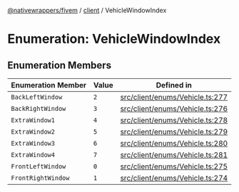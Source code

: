 [@nativewrappers/fivem](../../README.md) / [client](../README.md) / VehicleWindowIndex

# Enumeration: VehicleWindowIndex

## Enumeration Members

| Enumeration Member | Value | Defined in |
| ------ | ------ | ------ |
| `BackLeftWindow` | `2` | [src/client/enums/Vehicle.ts:277](https://github.com/nativewrappers/fivem/blob/76a4f0a0bbabe839eed05afc2b892d754096c3d3/src/client/enums/Vehicle.ts#L277) |
| `BackRightWindow` | `3` | [src/client/enums/Vehicle.ts:276](https://github.com/nativewrappers/fivem/blob/76a4f0a0bbabe839eed05afc2b892d754096c3d3/src/client/enums/Vehicle.ts#L276) |
| `ExtraWindow1` | `4` | [src/client/enums/Vehicle.ts:278](https://github.com/nativewrappers/fivem/blob/76a4f0a0bbabe839eed05afc2b892d754096c3d3/src/client/enums/Vehicle.ts#L278) |
| `ExtraWindow2` | `5` | [src/client/enums/Vehicle.ts:279](https://github.com/nativewrappers/fivem/blob/76a4f0a0bbabe839eed05afc2b892d754096c3d3/src/client/enums/Vehicle.ts#L279) |
| `ExtraWindow3` | `6` | [src/client/enums/Vehicle.ts:280](https://github.com/nativewrappers/fivem/blob/76a4f0a0bbabe839eed05afc2b892d754096c3d3/src/client/enums/Vehicle.ts#L280) |
| `ExtraWindow4` | `7` | [src/client/enums/Vehicle.ts:281](https://github.com/nativewrappers/fivem/blob/76a4f0a0bbabe839eed05afc2b892d754096c3d3/src/client/enums/Vehicle.ts#L281) |
| `FrontLeftWindow` | `0` | [src/client/enums/Vehicle.ts:275](https://github.com/nativewrappers/fivem/blob/76a4f0a0bbabe839eed05afc2b892d754096c3d3/src/client/enums/Vehicle.ts#L275) |
| `FrontRightWindow` | `1` | [src/client/enums/Vehicle.ts:274](https://github.com/nativewrappers/fivem/blob/76a4f0a0bbabe839eed05afc2b892d754096c3d3/src/client/enums/Vehicle.ts#L274) |
